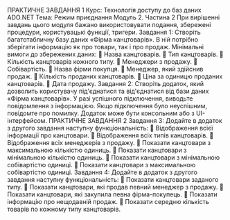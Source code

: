 ПРАКТИЧНЕ ЗАВДАННЯ
1
Курс: Технологія доступу до баз даних ADO.NET
Тема: Режим приєднання
Модуль 2. Частина 2
При вирішенні завдань цього модуля бажано використовувати подання,
збережені процедури, користувацькі функції, тригери.
Завдання 1:
Створіть багатотабличну базу даних «Фірма канцтоварів». В ній
потрібно зберігати інформацію як про товари, так і про продаж.
Мінімальні вимоги до збережених даних:
 Назва канцтоварів.
 Тип канцтоварів.
 Кількість канцтоварів кожного типу.
 Менеджери з продажу.
 Собівартість.
 Назва фірми покупця.
 Менеджер, який здійснив продаж.
 Кількість проданих канцтоварів.
 Ціна за одиницю проданих канцтоварів.
 Дата продажу.
Завдання 2:
Створіть додаток, який дозволить користувачу під'єднатися та
від'єднатися від бази даних «Фірма канцтоварів». У разі
успішного підключення, виводьте повідомлення з інформацією.
Якщо підключення було неуспішним, повідомте про помилку.
Додаток може бути консольним або з UI-інтерфейсом.
ПРАКТИЧНЕ ЗАВДАННЯ
2
Завдання 3:
Додайте в додаток з другого завдання наступну
функціональність:
 Відображення всієї інформації про канцтовари.
 Відображення всіх типів канцтоварів.
 Відображення всіх менеджерів з продажу.
 Показати канцтовари з максимальною кількістю одиниць.
 Показати канцтовари з мінімальною кількістю одиниць.
 Показати канцтовари з мінімальною собівартістю одиниці.
 Показати канцтовари з максимальною собівартістю
одиниці.
Завдання 4:
Додайте в додаток з другого завдання наступну
функціональність:
 Показати канцтовари заданого типу.
 Показати канцтовари, які продав певний менеджер з
продажу.
 Показати канцтовари, які закупила певна фірма-покупець.
 Показати інформацію про нещодавній продаж.
 Показати середню кількість товарів по кожному типу
канцтоварів.
